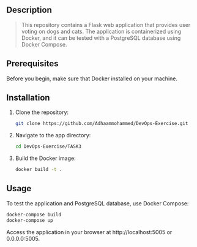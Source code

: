 ## Description

> This repository contains a Flask web application that provides user voting on dogs and cats. The application is containerized using Docker, and it can be tested with a PostgreSQL database using Docker Compose.

## Prerequisites

Before you begin, make sure that Docker installed on your machine.

## Installation

1. Clone the repository:

    ```bash
    git clone https://github.com/Adhaammohammed/DevOps-Exercise.git
    ```

2. Navigate to the app directory:

    ```bash
    cd DevOps-Exercise/TASK3
    ```
    
3. Build the Docker image:

    ```bash
    docker build -t .
    ```

## Usage

To test the application and PostgreSQL database, use Docker Compose:

```bash
docker-compose build
docker-compose up
```
Access the application in your browser at http://localhost:5005 or 0.0.0.0:5005.

